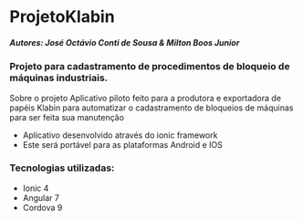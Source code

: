 # ProjetoKlabin
##### Autores: José Octávio Conti de Sousa & Milton Boos Junior

### Projeto para cadastramento de procedimentos de bloqueio de máquinas industriais.
Sobre o projeto
Aplicativo piloto feito para a produtora e exportadora de papéis Klabin para automatizar o cadastramento de bloqueios de máquinas para ser feita sua manutenção

- Aplicativo desenvolvido através do ionic framework 
- Este será portável para as plataformas Android e IOS

### Tecnologias utilizadas:
- Ionic 4
- Angular 7
- Cordova 9
